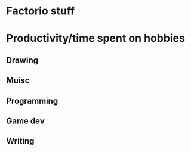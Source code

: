 # Factorio stuff

# Productivity/time spent on hobbies
## Drawing
## Muisc
## Programming
## Game dev
## Writing
